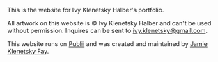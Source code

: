 This is the website for Ivy Klenetsky Halber's portfolio.

All artwork on this website is &copy; Ivy Klenetsky Halber and can't be used without permission. Inquires can be sent to <a href="mailto:ivy.klenetsky@gmail.com">ivy.klenetsky@gmail.com</a>.

This website runs on [Publii](https://getpublii.com/) and was created and maintained by [Jamie Klenetsky Fay](https://jamieklenetsky.com/).
